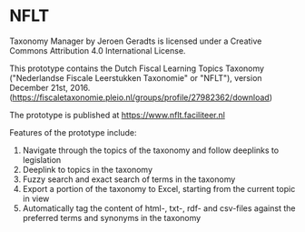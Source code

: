 # NFLT
Taxonomy Manager by Jeroen Geradts is licensed under a Creative Commons Attribution 4.0 International License.

This prototype contains the Dutch Fiscal Learning Topics Taxonomy ("Nederlandse Fiscale Leerstukken Taxonomie" or "NFLT"), version December 21st, 2016. (https://fiscaletaxonomie.pleio.nl/groups/profile/27982362/download)

The prototype is published at https://www.nflt.faciliteer.nl

Features of the prototype include:

1. Navigate through the topics of the taxonomy and follow deeplinks to legislation
2. Deeplink to topics in the taxonomy
3. Fuzzy search and exact search of terms in the taxonomy
4. Export a portion of the taxonomy to Excel, starting from the current topic in view
5. Automatically tag the content of html-, txt-, rdf- and csv-files against the preferred terms and synonyms in the taxonomy
